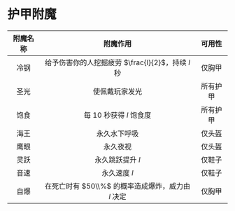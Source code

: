 # 护甲附魔

|附魔名称|附魔作用|可用性|
|:-:|:-:|:-:|
|冷钢|给予伤害你的人挖掘疲劳 $\frac{l}{2}$，持续 $l$ 秒|仅胸甲|
|圣光|使佩戴玩家发光|所有护甲|
|饱食|每 10 秒获得 $l$ 饱食度|所有护甲|
|海王|永久水下呼吸|仅头盔|
|鹰眼|永久夜视|仅头盔|
|灵跃|永久跳跃提升 $l$|仅鞋子|
|音速|永久速度 $l$|仅鞋子|
|自爆|在死亡时有 $50\\%$ 的概率造成爆炸，威力由 $l$ 决定|仅胸甲|